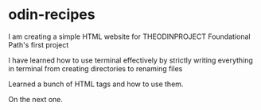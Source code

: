 # odin-recipes

I am creating a simple HTML website for THEODINPROJECT Foundational Path's first project

I have learned how to use terminal effectively by strictly writing everything in terminal from creating directories to renaming files

Learned a bunch of HTML tags and how to use them.

On the next one.